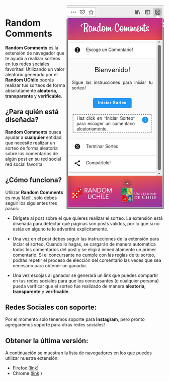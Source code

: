 
<img align="right" src="screenshots/welcome.png"/>

# Random Comments

**Random Comments** es la extensión de navegador que te ayuda a realizar sorteos en tus redes sociales favoritas! Utilizando un valor aleatorio generado por el **Random UChile** podrás realizar tus sorteos de forma absolutamente **aleatoria**, **transparente** y **verificable**.

## ¿Para quién está diseñada?
**Random Comments** busca ayudar a **cualquier** entidad que necesite realizar un sorteo de forma aleatoria sobre los comentarios de algún post en su red social red social favorita. 

## ¿Cómo funciona?

Utilizar **Random Comments** es muy fácil!, solo debes seguir los siguientes tres pasos:

* Dirígete al post sobre el que quieres realizar el sorteo. La extensión está diseñada para detectar qué páginas son posts válidos, por lo que si no estás en alguno te lo advertirá explicitamente. 

* Una vez en el post debes seguir las instrucciones de la extensión para inciar el sorteo. Cuando lo hagas, se cargarán de manera automática todos los comentarios del post y se eligirá inmediátamente un primer comentario. Si el concursante no cumple con las reglas de tu sorteo, podrás repetir el proceso de elección del comentario las veces que sea necesario para obtener un ganador. 

* Una vez escojas al ganador se generará un link que puedes compartir en tus redes sociales para que los concursantes (o cualquier persona) pueda verificar que el sorteo fue realizado de manera **aleatoria**, **transparente** y **verificable**.

## Redes Sociales con soporte:
Por el momento solo tenemos soporte para **Instagram**, pero pronto agregaremos soporte para otras redes sociales!

## Obtener la última versión:
A continuación se muestran la lista de navegadores en los que puedes utilizar nuestra extensión:
* Firefox (<a href="https://addons.mozilla.org/en-US/firefox/addon/random-comments-uchile/" target="_blank">link</a>)
* Chrome (<a href="https://chrome.google.com/webstore/detail/random-comments/hdekiadgbjgdfelanobdgkpglladeajf" target="_blank">link</a> )
